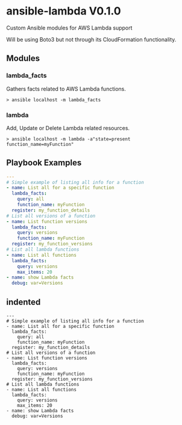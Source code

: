 # ansible-lambda V0.1.0
Custom Ansible modules for AWS Lambda support

Will be using Boto3 but not through its CloudFormation functionality.

## Modules

### lambda_facts
Gathers facts related to AWS Lambda functions.

`> ansible localhost -m lambda_facts`

### lambda
Add, Update or Delete Lambda related resources.

`> ansible localhost -m lambda -a"state=present function_name=myFunction"`

## Playbook Examples

```yaml
---
# Simple example of listing all info for a function
- name: List all for a specific function
  lambda_facts:
    query: all
    function_name: myFunction
  register: my_function_details
# List all versions of a function
- name: List function versions
  lambda_facts:
    query: versions
    function_name: myFunction
  register: my_function_versions
# List all lambda functions
- name: List all functions
  lambda_facts:
    query: versions
    max_items: 20
- name: show Lambda facts
  debug: var=Versions
```

## indented
    ---
    # Simple example of listing all info for a function
    - name: List all for a specific function
      lambda_facts:
        query: all
        function_name: myFunction
      register: my_function_details
    # List all versions of a function
    - name: List function versions
      lambda_facts:
        query: versions
        function_name: myFunction
      register: my_function_versions
    # List all lambda functions
    - name: List all functions
      lambda_facts:
        query: versions
        max_items: 20
    - name: show Lambda facts
      debug: var=Versions